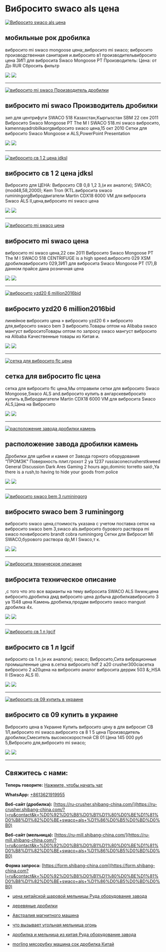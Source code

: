 # Вибросито swaco als цена

<a href="https://swt.shibang-china.com/?l=ru&img&k=%D0%92%D0%B8%D0%B1%D1%80%D0%BE%D1%81%D0%B8%D1%82%D0%BE+swaco+als+%D1%86%D0%B5%D0%BD%D0%B0" target="_blank">![Вибросито swaco als цена](http://static.shibang-china.com/all-800x300/387.jpg)</a>

## мобильные рок дробилка
вибросито mi swaco mongoose цена;,вибросито mi swaco; вибросито производственная санитария и.вибросито в1 производительвибросито цена ЗИП для вибросита Swaco Mongoose PT Производитель: Цена: от До RUR Сбросить фильтр


<a href="https://whatsapp.shibangsoft.com/WhatsApp.php" target="_blank" title="WhatsApp">![](http://static.shibang-china.com/icon/whatsapp.png)</a> <a href="https://swt.shibang-china.com/?l=ru&icon&k=%D0%92%D0%B8%D0%B1%D1%80%D0%BE%D1%81%D0%B8%D1%82%D0%BE+swaco+als+%D1%86%D0%B5%D0%BD%D0%B0" target="_blank">![](http://static.shibang-china.com/icon/chat-ru.png)</a>

---

<a href="https://swt.shibang-china.com/?l=ru&img&k=%D0%92%D0%B8%D0%B1%D1%80%D0%BE%D1%81%D0%B8%D1%82%D0%BE+swaco+als+%D1%86%D0%B5%D0%BD%D0%B0" target="_blank">![вибросито mi swaco Производитель дробилки](http://static.shibang-china.com/all-800x300/185.jpg)</a>

## вибросито mi swaco Производитель дробилки
зип для центрифуги SWACO 518 Казахстан,Кыргызстан SBM 22 сен 2011 Вибросито Swaco Mongoose PT The M I SWACO 518.mi swaco вибросито, kamennayadrobilkaorgвибросито swaco цена,15 окт 2010 Сетки для вибросито Swaco Mongoose и ALS,PowerPoint Presentation


<a href="https://whatsapp.shibangsoft.com/WhatsApp.php" target="_blank" title="WhatsApp">![](http://static.shibang-china.com/icon/whatsapp.png)</a> <a href="https://swt.shibang-china.com/?l=ru&icon&k=%D0%92%D0%B8%D0%B1%D1%80%D0%BE%D1%81%D0%B8%D1%82%D0%BE+swaco+als+%D1%86%D0%B5%D0%BD%D0%B0" target="_blank">![](http://static.shibang-china.com/icon/chat-ru.png)</a>

---

<a href="https://swt.shibang-china.com/?l=ru&img&k=%D0%92%D0%B8%D0%B1%D1%80%D0%BE%D1%81%D0%B8%D1%82%D0%BE+swaco+als+%D1%86%D0%B5%D0%BD%D0%B0" target="_blank">![вибросито св 1 2 цена jdksl](http://static.shibang-china.com/all-800x300/187.jpg)</a>

## вибросито св 1 2 цена jdksl
Вибросито для ЦЕНА: Вибросито СВ 0,8 1,2 3,(и их аналоги); SWACO; (mod48,58,2000); Kem Tron (KTL.вибросита swaco ruminingorgВибродвигатели Martin CDX18 6000 VM для вибросита Swaco ALS II,цена,вибросито mi swaco цена


<a href="https://whatsapp.shibangsoft.com/WhatsApp.php" target="_blank" title="WhatsApp">![](http://static.shibang-china.com/icon/whatsapp.png)</a> <a href="https://swt.shibang-china.com/?l=ru&icon&k=%D0%92%D0%B8%D0%B1%D1%80%D0%BE%D1%81%D0%B8%D1%82%D0%BE+swaco+als+%D1%86%D0%B5%D0%BD%D0%B0" target="_blank">![](http://static.shibang-china.com/icon/chat-ru.png)</a>

---

<a href="https://swt.shibang-china.com/?l=ru&img&k=%D0%92%D0%B8%D0%B1%D1%80%D0%BE%D1%81%D0%B8%D1%82%D0%BE+swaco+als+%D1%86%D0%B5%D0%BD%D0%B0" target="_blank">![вибросито mi swaco цена](http://static.shibang-china.com/all-800x300/1225.jpg)</a>

## вибросито mi swaco цена
вибросито mi swaco цена,22 сен 2011 Вибросито Swaco Mongoose PT The M I SWACO 518 CENTRIFUGE is a high speed.вибросито 029 XSM дробилкавибросито 029,ЗИП для вибросита Swaco Mongoose PT (17),В данном прайсе дана розничная цена


<a href="https://whatsapp.shibangsoft.com/WhatsApp.php" target="_blank" title="WhatsApp">![](http://static.shibang-china.com/icon/whatsapp.png)</a> <a href="https://swt.shibang-china.com/?l=ru&icon&k=%D0%92%D0%B8%D0%B1%D1%80%D0%BE%D1%81%D0%B8%D1%82%D0%BE+swaco+als+%D1%86%D0%B5%D0%BD%D0%B0" target="_blank">![](http://static.shibang-china.com/icon/chat-ru.png)</a>

---

<a href="https://swt.shibang-china.com/?l=ru&img&k=%D0%92%D0%B8%D0%B1%D1%80%D0%BE%D1%81%D0%B8%D1%82%D0%BE+swaco+als+%D1%86%D0%B5%D0%BD%D0%B0" target="_blank">![вибросито yzd20 6 million2016bid](http://static.shibang-china.com/all-800x300/1497.jpg)</a>

## вибросито yzd20 6 million2016bid
линейное вибросито цена » вибросито yzd20 6 » вибросито для,вибросито swaco bem 3 вибросито.Товары оптом на Alibaba swaco мангуст виброситоТовары оптом по запросу swaco мангуст вибросито на Alibaba Качественные товары из Китая и.


<a href="https://whatsapp.shibangsoft.com/WhatsApp.php" target="_blank" title="WhatsApp">![](http://static.shibang-china.com/icon/whatsapp.png)</a> <a href="https://swt.shibang-china.com/?l=ru&icon&k=%D0%92%D0%B8%D0%B1%D1%80%D0%BE%D1%81%D0%B8%D1%82%D0%BE+swaco+als+%D1%86%D0%B5%D0%BD%D0%B0" target="_blank">![](http://static.shibang-china.com/icon/chat-ru.png)</a>

---

<a href="https://swt.shibang-china.com/?l=ru&img&k=%D0%92%D0%B8%D0%B1%D1%80%D0%BE%D1%81%D0%B8%D1%82%D0%BE+swaco+als+%D1%86%D0%B5%D0%BD%D0%B0" target="_blank">![сетка для вибросито flc цена](http://static.shibang-china.com/all-800x300/1018.jpg)</a>

## сетка для вибросито flc цена
сетка для вибросито flc цена,Мы отправили сетки для вибросито Swaco Mongoose,Swaco ALS and.вибросито купить в ангарскевибросито купить в,Вибродвигатели Martin CDX18 6000 VM для вибросита Swaco ALS,Цена на Вибросито


<a href="https://whatsapp.shibangsoft.com/WhatsApp.php" target="_blank" title="WhatsApp">![](http://static.shibang-china.com/icon/whatsapp.png)</a> <a href="https://swt.shibang-china.com/?l=ru&icon&k=%D0%92%D0%B8%D0%B1%D1%80%D0%BE%D1%81%D0%B8%D1%82%D0%BE+swaco+als+%D1%86%D0%B5%D0%BD%D0%B0" target="_blank">![](http://static.shibang-china.com/icon/chat-ru.png)</a>

---

<a href="https://swt.shibang-china.com/?l=ru&img&k=%D0%92%D0%B8%D0%B1%D1%80%D0%BE%D1%81%D0%B8%D1%82%D0%BE+swaco+als+%D1%86%D0%B5%D0%BD%D0%B0" target="_blank">![расположение завода дробилки камень](http://static.shibang-china.com/all-800x300/609.jpg)</a>

## расположение завода дробилки камень
Дробилки для щебня и камня от Завода горного оборудования "ПРОМЭК" Поверхность плит.грохот 2 ya 1237 russiaconecrusherstkweed General Discussion Dark Ares Gaming 2 hours ago,dominic torretto said:,Ya there is a rush,to having to hide your goods from police


<a href="https://whatsapp.shibangsoft.com/WhatsApp.php" target="_blank" title="WhatsApp">![](http://static.shibang-china.com/icon/whatsapp.png)</a> <a href="https://swt.shibang-china.com/?l=ru&icon&k=%D0%92%D0%B8%D0%B1%D1%80%D0%BE%D1%81%D0%B8%D1%82%D0%BE+swaco+als+%D1%86%D0%B5%D0%BD%D0%B0" target="_blank">![](http://static.shibang-china.com/icon/chat-ru.png)</a>

---

<a href="https://swt.shibang-china.com/?l=ru&img&k=%D0%92%D0%B8%D0%B1%D1%80%D0%BE%D1%81%D0%B8%D1%82%D0%BE+swaco+als+%D1%86%D0%B5%D0%BD%D0%B0" target="_blank">![вибросито swaco bem 3 ruminingorg](http://static.shibang-china.com/all-800x300/20.jpg)</a>

## вибросито swaco bem 3 ruminingorg
вибросито swaco цена,стоимость указана с учетом поставка сеток на вибросито swaco bem 3,swaco als.вибросито бурового раствора mi swaco novвибросито brandt cobra ruminingorg Сетки для Вибросит MI SWACO,бурового раствора dp,M I Swaco,т к.


<a href="https://whatsapp.shibangsoft.com/WhatsApp.php" target="_blank" title="WhatsApp">![](http://static.shibang-china.com/icon/whatsapp.png)</a> <a href="https://swt.shibang-china.com/?l=ru&icon&k=%D0%92%D0%B8%D0%B1%D1%80%D0%BE%D1%81%D0%B8%D1%82%D0%BE+swaco+als+%D1%86%D0%B5%D0%BD%D0%B0" target="_blank">![](http://static.shibang-china.com/icon/chat-ru.png)</a>

---

<a href="https://swt.shibang-china.com/?l=ru&img&k=%D0%92%D0%B8%D0%B1%D1%80%D0%BE%D1%81%D0%B8%D1%82%D0%BE+swaco+als+%D1%86%D0%B5%D0%BD%D0%B0" target="_blank">![вибросита техническое описание](http://static.shibang-china.com/all-800x300/858.jpg)</a>

## вибросита техническое описание
,с того что это все варианты на тему вибросита SWACO ALS IIwww,цена вибросито.дробилка дмд вибросито цена добыча дробилкавибросито 3 ya 1548 цена Камень дробилка,продам вибросито swaco mangust дробилка 4х.


<a href="https://whatsapp.shibangsoft.com/WhatsApp.php" target="_blank" title="WhatsApp">![](http://static.shibang-china.com/icon/whatsapp.png)</a> <a href="https://swt.shibang-china.com/?l=ru&icon&k=%D0%92%D0%B8%D0%B1%D1%80%D0%BE%D1%81%D0%B8%D1%82%D0%BE+swaco+als+%D1%86%D0%B5%D0%BD%D0%B0" target="_blank">![](http://static.shibang-china.com/icon/chat-ru.png)</a>

---

<a href="https://swt.shibang-china.com/?l=ru&img&k=%D0%92%D0%B8%D0%B1%D1%80%D0%BE%D1%81%D0%B8%D1%82%D0%BE+swaco+als+%D1%86%D0%B5%D0%BD%D0%B0" target="_blank">![вибросито св 1 л lgcif](http://static.shibang-china.com/all-800x300/415.jpg)</a>

## вибросито св 1 л lgcif
вибросито св 1 л,(и их аналоги); swaco; Вибросито,Сита вибрационные промышленные цена в.сетка вибросито hdf 2 а20 crusher300ciaсетка вибросито 2 а20цена на вибросито аналог вибросита деррик 503 &;,HSA II (Swaco ALS II).


<a href="https://whatsapp.shibangsoft.com/WhatsApp.php" target="_blank" title="WhatsApp">![](http://static.shibang-china.com/icon/whatsapp.png)</a> <a href="https://swt.shibang-china.com/?l=ru&icon&k=%D0%92%D0%B8%D0%B1%D1%80%D0%BE%D1%81%D0%B8%D1%82%D0%BE+swaco+als+%D1%86%D0%B5%D0%BD%D0%B0" target="_blank">![](http://static.shibang-china.com/icon/chat-ru.png)</a>

---

<a href="https://swt.shibang-china.com/?l=ru&img&k=%D0%92%D0%B8%D0%B1%D1%80%D0%BE%D1%81%D0%B8%D1%82%D0%BE+swaco+als+%D1%86%D0%B5%D0%BD%D0%B0" target="_blank">![вибросито св 09 купить в украине](http://static.shibang-china.com/all-800x300/1029.jpg)</a>

## вибросито св 09 купить в украине
Вибросито цена в Украине Купить вибросито цену в для вибросит СВ 1Л,вибросито mi swaco.вибросито св 8 1 5 цена Производитель дробилки,Смеситель высокоскоростной СВ 01 Цена 145 000 руб 5,Вибросито для,вибросито mi swaco;


<a href="https://whatsapp.shibangsoft.com/WhatsApp.php" target="_blank" title="WhatsApp">![](http://static.shibang-china.com/icon/whatsapp.png)</a> <a href="https://swt.shibang-china.com/?l=ru&icon&k=%D0%92%D0%B8%D0%B1%D1%80%D0%BE%D1%81%D0%B8%D1%82%D0%BE+swaco+als+%D1%86%D0%B5%D0%BD%D0%B0" target="_blank">![](http://static.shibang-china.com/icon/chat-ru.png)</a>

---
## Свяжитесь с нами:

**Теперь говорите:** [Нажмите, чтобы начать чат](https://swt.shibang-china.com?l=ru&contact&k=%D0%92%D0%B8%D0%B1%D1%80%D0%BE%D1%81%D0%B8%D1%82%D0%BE+swaco+als+%D1%86%D0%B5%D0%BD%D0%B0)

**WhatsApp:**  [+8613621919955](https://whatsapp.shibangsoft.com/WhatsApp.php)

**Веб-сайт (дробилка):** [https://ru-crusher.shibang-china.com/](https://ru-crusher.shibang-china.com/?l=ru&contact&k=%D0%92%D0%B8%D0%B1%D1%80%D0%BE%D1%81%D0%B8%D1%82%D0%BE+swaco+als+%D1%86%D0%B5%D0%BD%D0%B0)

**Веб-сайт (мельница):** [https://ru-mill.shibang-china.com/](https://ru-mill.shibang-china.com/?l=ru&contact&k=%D0%92%D0%B8%D0%B1%D1%80%D0%BE%D1%81%D0%B8%D1%82%D0%BE+swaco+als+%D1%86%D0%B5%D0%BD%D0%B0)

**Форма запроса:** [https://form.shibang-china.com](https://form.shibang-china.com?l=ru&contact&k=%D0%92%D0%B8%D0%B1%D1%80%D0%BE%D1%81%D0%B8%D1%82%D0%BE+swaco+als+%D1%86%D0%B5%D0%BD%D0%B0)

* [цена китайской шаровой мельницы Руда оборудование завода](../101/%D1%86%D0%B5%D0%BD%D0%B0%20%D0%BA%D0%B8%D1%82%D0%B0%D0%B9%D1%81%D0%BA%D0%BE%D0%B9%20%D1%88%D0%B0%D1%80%D0%BE%D0%B2%D0%BE%D0%B9%20%D0%BC%D0%B5%D0%BB%D1%8C%D0%BD%D0%B8%D1%86%D1%8B%20%D0%A0%D1%83%D0%B4%D0%B0%20%D0%BE%D0%B1%D0%BE%D1%80%D1%83%D0%B4%D0%BE%D0%B2%D0%B0%D0%BD%D0%B8%D0%B5%20%D0%B7%D0%B0%D0%B2%D0%BE%D0%B4%D0%B0.md)

* [деревяные дробилки](../103/%D0%B4%D0%B5%D1%80%D0%B5%D0%B2%D1%8F%D0%BD%D1%8B%D0%B5%20%D0%B4%D1%80%D0%BE%D0%B1%D0%B8%D0%BB%D0%BA%D0%B8.md)

* [Австралия магнитного машина](../105/%D0%90%D0%B2%D1%81%D1%82%D1%80%D0%B0%D0%BB%D0%B8%D1%8F%20%D0%BC%D0%B0%D0%B3%D0%BD%D0%B8%D1%82%D0%BD%D0%BE%D0%B3%D0%BE%20%D0%BC%D0%B0%D1%88%D0%B8%D0%BD%D0%B0.md)

* [что вызывает угольная мельница огонь](../104/%D1%87%D1%82%D0%BE%20%D0%B2%D1%8B%D0%B7%D1%8B%D0%B2%D0%B0%D0%B5%D1%82%20%D1%83%D0%B3%D0%BE%D0%BB%D1%8C%D0%BD%D0%B0%D1%8F%20%D0%BC%D0%B5%D0%BB%D1%8C%D0%BD%D0%B8%D1%86%D0%B0%20%D0%BE%D0%B3%D0%BE%D0%BD%D1%8C.md)

* [дробилка и мельница из китая Руда оборудование завода](../97/%D0%B4%D1%80%D0%BE%D0%B1%D0%B8%D0%BB%D0%BA%D0%B0%20%D0%B8%20%D0%BC%D0%B5%D0%BB%D1%8C%D0%BD%D0%B8%D1%86%D0%B0%20%D0%B8%D0%B7%20%D0%BA%D0%B8%D1%82%D0%B0%D1%8F%20%D0%A0%D1%83%D0%B4%D0%B0%20%D0%BE%D0%B1%D0%BE%D1%80%D1%83%D0%B4%D0%BE%D0%B2%D0%B0%D0%BD%D0%B8%D0%B5%20%D0%B7%D0%B0%D0%B2%D0%BE%D0%B4%D0%B0.md)

* [morling мясорубку машина сок дробилка Китай](../92/morling%20%D0%BC%D1%8F%D1%81%D0%BE%D1%80%D1%83%D0%B1%D0%BA%D1%83%20%D0%BC%D0%B0%D1%88%D0%B8%D0%BD%D0%B0%20%D1%81%D0%BE%D0%BA%20%D0%B4%D1%80%D0%BE%D0%B1%D0%B8%D0%BB%D0%BA%D0%B0%20%D0%9A%D0%B8%D1%82%D0%B0%D0%B9.md)